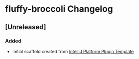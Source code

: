 <!-- Keep a Changelog guide -> https://keepachangelog.com -->

# fluffy-broccoli Changelog

## [Unreleased]
### Added
- Initial scaffold created from [IntelliJ Platform Plugin Template](https://github.com/JetBrains/intellij-platform-plugin-template)
